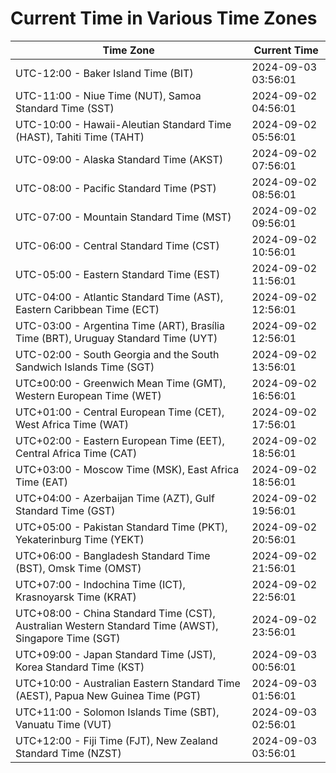 # Current Time in Various Time Zones

| Time Zone | Current Time |
|-----------|--------------|
| UTC-12:00 - Baker Island Time (BIT) | 2024-09-03 03:56:01 |
| UTC-11:00 - Niue Time (NUT), Samoa Standard Time (SST) | 2024-09-02 04:56:01 |
| UTC-10:00 - Hawaii-Aleutian Standard Time (HAST), Tahiti Time (TAHT) | 2024-09-02 05:56:01 |
| UTC-09:00 - Alaska Standard Time (AKST) | 2024-09-02 07:56:01 |
| UTC-08:00 - Pacific Standard Time (PST) | 2024-09-02 08:56:01 |
| UTC-07:00 - Mountain Standard Time (MST) | 2024-09-02 09:56:01 |
| UTC-06:00 - Central Standard Time (CST) | 2024-09-02 10:56:01 |
| UTC-05:00 - Eastern Standard Time (EST) | 2024-09-02 11:56:01 |
| UTC-04:00 - Atlantic Standard Time (AST), Eastern Caribbean Time (ECT) | 2024-09-02 12:56:01 |
| UTC-03:00 - Argentina Time (ART), Brasília Time (BRT), Uruguay Standard Time (UYT) | 2024-09-02 12:56:01 |
| UTC-02:00 - South Georgia and the South Sandwich Islands Time (SGT) | 2024-09-02 13:56:01 |
| UTC±00:00 - Greenwich Mean Time (GMT), Western European Time (WET) | 2024-09-02 16:56:01 |
| UTC+01:00 - Central European Time (CET), West Africa Time (WAT) | 2024-09-02 17:56:01 |
| UTC+02:00 - Eastern European Time (EET), Central Africa Time (CAT) | 2024-09-02 18:56:01 |
| UTC+03:00 - Moscow Time (MSK), East Africa Time (EAT) | 2024-09-02 18:56:01 |
| UTC+04:00 - Azerbaijan Time (AZT), Gulf Standard Time (GST) | 2024-09-02 19:56:01 |
| UTC+05:00 - Pakistan Standard Time (PKT), Yekaterinburg Time (YEKT) | 2024-09-02 20:56:01 |
| UTC+06:00 - Bangladesh Standard Time (BST), Omsk Time (OMST) | 2024-09-02 21:56:01 |
| UTC+07:00 - Indochina Time (ICT), Krasnoyarsk Time (KRAT) | 2024-09-02 22:56:01 |
| UTC+08:00 - China Standard Time (CST), Australian Western Standard Time (AWST), Singapore Time (SGT) | 2024-09-02 23:56:01 |
| UTC+09:00 - Japan Standard Time (JST), Korea Standard Time (KST) | 2024-09-03 00:56:01 |
| UTC+10:00 - Australian Eastern Standard Time (AEST), Papua New Guinea Time (PGT) | 2024-09-03 01:56:01 |
| UTC+11:00 - Solomon Islands Time (SBT), Vanuatu Time (VUT) | 2024-09-03 02:56:01 |
| UTC+12:00 - Fiji Time (FJT), New Zealand Standard Time (NZST) | 2024-09-03 03:56:01 |
